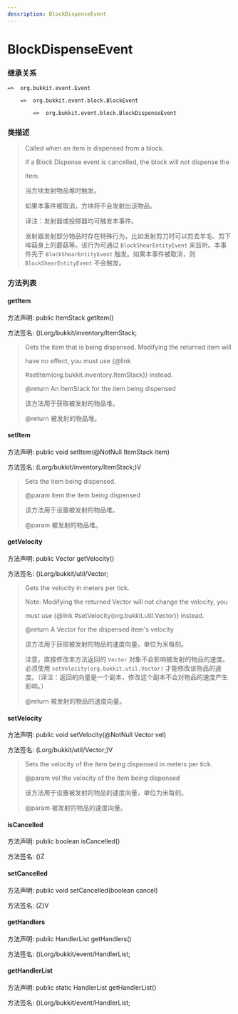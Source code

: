 ```yaml
---
description: BlockDispenseEvent
---
```


# BlockDispenseEvent

### 继承关系

    =>  org.bukkit.event.Event

        =>  org.bukkit.event.block.BlockEvent

            =>  org.bukkit.event.block.BlockDispenseEvent

### 类描述

> Called when an item is dispensed from a block.
>
> <p>
>
> If a Block Dispense event is cancelled, the block will not dispense the
>
> item.
>
> 当方块发射物品堆时触发。
>
> 如果本事件被取消，方块将不会发射出该物品。
>
> 译注：发射器或投掷器均可触发本事件。
>
> 发射器发射部分物品时存在特殊行为，比如发射剪刀时可以剪去羊毛、剪下哞菇身上的蘑菇等。该行为可通过 `BlockShearEntityEvent` 来监听。本事件先于 `BlockShearEntityEvent` 触发。如果本事件被取消，则 `BlockShearEntityEvent` 不会触发。

### 方法列表

#### getItem

方法声明: public ItemStack getItem()

方法签名: ()Lorg/bukkit/inventory/ItemStack;

> Gets the item that is being dispensed. Modifying the returned item will
>
> have no effect, you must use {@link
>
> #setItem(org.bukkit.inventory.ItemStack)} instead.
>
> @return An ItemStack for the item being dispensed
>
> 该方法用于获取被发射的物品堆。
>
> @return 被发射的物品堆。

#### setItem

方法声明: public void setItem(@NotNull ItemStack item)

方法签名: (Lorg/bukkit/inventory/ItemStack;)V

> Sets the item being dispensed.
>
> @param item the item being dispensed
>
> 该方法用于设置被发射的物品堆。
>
> @param 被发射的物品堆。

#### getVelocity

方法声明: public Vector getVelocity()

方法签名: ()Lorg/bukkit/util/Vector;

> Gets the velocity in meters per tick.
>
> <p>
>
> Note: Modifying the returned Vector will not change the velocity, you
>
> must use {@link #setVelocity(org.bukkit.util.Vector)} instead.
>
> @return A Vector for the dispensed item's velocity
>
> 该方法用于获取被发射的物品的速度向量，单位为米每刻。
>
> 注意，直接修改本方法返回的 `Vector` 对象不会影响被发射的物品的速度。必须使用 `setVelocity(org.bukkit.util.Vector)` 才能修改该物品的速度。（译注：返回的向量是一个副本，修改这个副本不会对物品的速度产生影响。）
>
> @return 被发射的物品的速度向量。

#### setVelocity

方法声明: public void setVelocity(@NotNull Vector vel)

方法签名: (Lorg/bukkit/util/Vector;)V

> Sets the velocity of the item being dispensed in meters per tick.
>
> @param vel the velocity of the item being dispensed
>
> 该方法用于设置被发射的物品的速度向量，单位为米每刻。
>
> @param 被发射的物品的速度向量。

#### isCancelled

方法声明: public boolean isCancelled()

方法签名: ()Z

#### setCancelled

方法声明: public void setCancelled(boolean cancel)

方法签名: (Z)V

#### getHandlers

方法声明: public HandlerList getHandlers()

方法签名: ()Lorg/bukkit/event/HandlerList;

#### getHandlerList

方法声明: public static HandlerList getHandlerList()

方法签名: ()Lorg/bukkit/event/HandlerList;